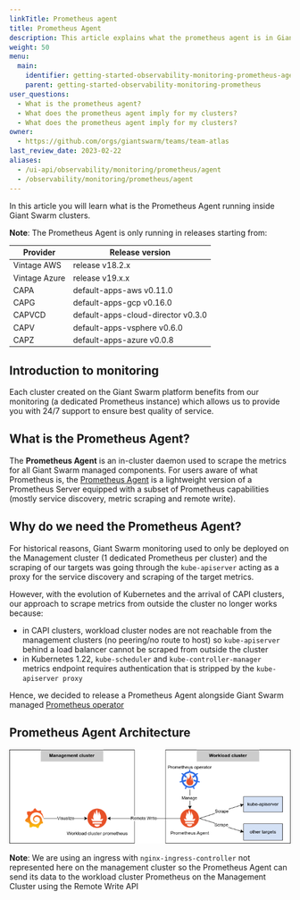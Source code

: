 ```yaml
---
linkTitle: Prometheus agent
title: Prometheus Agent
description: This article explains what the prometheus agent is in Giant Swarm clusters.
weight: 50
menu:
  main:
    identifier: getting-started-observability-monitoring-prometheus-agent
    parent: getting-started-observability-monitoring-prometheus
user_questions:
  - What is the prometheus agent?
  - What does the prometheus agent imply for my clusters?
  - What does the prometheus agent imply for my clusters?
owner:
  - https://github.com/orgs/giantswarm/teams/team-atlas
last_review_date: 2023-02-22
aliases:
  - /ui-api/observability/monitoring/prometheus/agent
  - /observability/monitoring/prometheus/agent
---
```


In this article you will learn what is the Prometheus Agent running inside Giant Swarm clusters.

__Note__: The Prometheus Agent is only running in releases starting from:

| Provider      | Release version                    |
|---------------|------------------------------------|
| Vintage AWS   | release v18.2.x                    |
| Vintage Azure | release v19.x.x                    |
| CAPA          | default-apps-aws v0.11.0           |
| CAPG          | default-apps-gcp v0.16.0           |
| CAPVCD        | default-apps-cloud-director v0.3.0 |
| CAPV          | default-apps-vsphere v0.6.0        |
| CAPZ          | default-apps-azure v0.0.8          |

## Introduction to monitoring

Each cluster created on the Giant Swarm platform benefits from our monitoring (a dedicated Prometheus instance) which allows us to provide you with 24/7 support to ensure best quality of service.

## What is the Prometheus Agent?

The **Prometheus Agent** is an in-cluster daemon used to scrape the metrics for all Giant Swarm managed components.
For users aware of what Prometheus is, the [Prometheus Agent](https://prometheus.io/blog/2021/11/16/agent/) is a lightweight version of a Prometheus Server equipped with a subset of Prometheus capabilities (mostly service discovery, metric scraping and remote write).

## Why do we need the Prometheus Agent?

For historical reasons, Giant Swarm monitoring used to only be deployed on the Management cluster (1 dedicated Prometheus per cluster) and the scraping of our targets was going through the `kube-apiserver` acting as a proxy for the service discovery and scraping of the target metrics.

However, with the evolution of Kubernetes and the arrival of CAPI clusters, our approach to scrape metrics from outside the cluster no longer works because:
- in CAPI clusters, workload cluster nodes are not reachable from the management clusters (no peering/no route to host) so `kube-apiserver` behind a load balancer cannot be scraped from outside the cluster
- in Kubernetes 1.22, `kube-scheduler` and `kube-controller-manager` metrics endpoint requires authentication that is stripped by the `kube-apiserver proxy`

Hence, we decided to release a Prometheus Agent alongside Giant Swarm managed [Prometheus operator](https://github.com/giantswarm/prometheus-operator-app)

## Prometheus Agent Architecture

![Architecture diagram of the Prometheus Agent architecture](prometheus-agent-architecture.png)
<!-- Source: https://drive.google.com/file/d/1Pr0J1x-nPF1klZEFfwJ3gZhxTRjuI1aM -->

__Note__: We are using an ingress with `nginx-ingress-controller` not represented here on the management cluster so the Prometheus Agent can send its data to the workload cluster Prometheus on the Management Cluster using the Remote Write API
